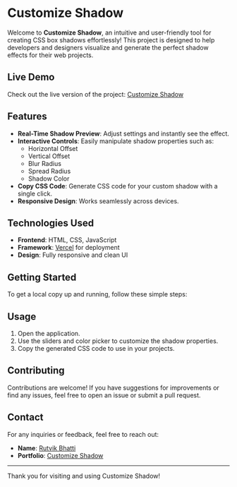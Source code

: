# Customize Shadow

Welcome to **Customize Shadow**, an intuitive and user-friendly tool for creating CSS box shadows effortlessly! This project is designed to help developers and designers visualize and generate the perfect shadow effects for their web projects.

## Live Demo

Check out the live version of the project: [Customize Shadow](https://customize-shadow.vercel.app/)

## Features

- **Real-Time Shadow Preview**: Adjust settings and instantly see the effect.
- **Interactive Controls**: Easily manipulate shadow properties such as:
  - Horizontal Offset
  - Vertical Offset
  - Blur Radius
  - Spread Radius
  - Shadow Color
- **Copy CSS Code**: Generate CSS code for your custom shadow with a single click.
- **Responsive Design**: Works seamlessly across devices.

## Technologies Used

- **Frontend**: HTML, CSS, JavaScript
- **Framework**: [Vercel](https://vercel.com/) for deployment
- **Design**: Fully responsive and clean UI

## Getting Started

To get a local copy up and running, follow these simple steps:

## Usage

1. Open the application.
2. Use the sliders and color picker to customize the shadow properties.
3. Copy the generated CSS code to use in your projects.

## Contributing

Contributions are welcome! If you have suggestions for improvements or find any issues, feel free to open an issue or submit a pull request.

## Contact

For any inquiries or feedback, feel free to reach out:

  - **Name**: [Rutvik Bhatti](rutvikbhatti0727@gmail.com)
- **Portfolio**: [Customize Shadow](https://customize-shadow.vercel.app/)

---

Thank you for visiting and using Customize Shadow!

